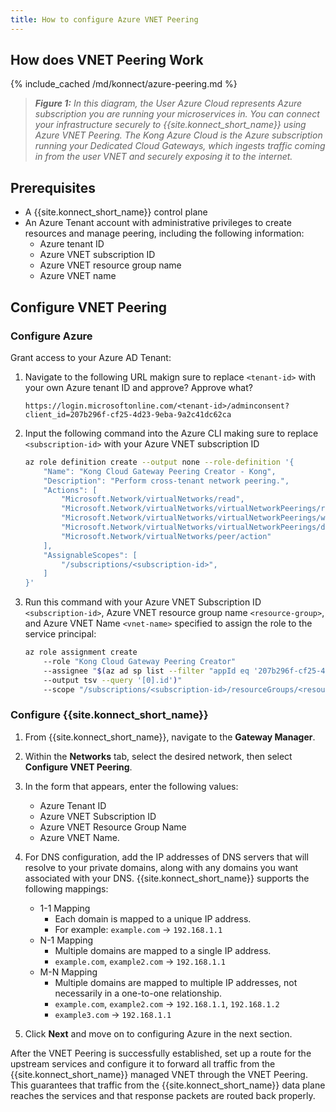 ```yaml
---
title: How to configure Azure VNET Peering
---
```




## How does VNET Peering Work

{% include_cached /md/konnect/azure-peering.md %}
> _**Figure 1:** In this diagram, the User Azure Cloud represents Azure subscription you are running your microservices in. You can connect your infrastructure securely to {{site.konnect_short_name}} using Azure VNET Peering. The Kong Azure Cloud is the Azure subscription running your Dedicated Cloud Gateways, which ingests traffic coming in from the user VNET and securely exposing it to the internet._

## Prerequisites

* A {{site.konnect_short_name}} control plane
* An Azure Tenant account with administrative privileges to create resources and manage peering, including the following information:
  * Azure tenant ID
  * Azure VNET subscription ID
  * Azure VNET resource group name
  * Azure VNET name


## Configure VNET Peering

### Configure Azure

Grant access to your Azure AD Tenant: 

1. Navigate to the following URL makign sure to replace `<tenant-id>` with your own Azure tenant ID and approve? Approve what?

    `https://login.microsoftonline.com/<tenant-id>/adminconsent?client_id=207b296f-cf25-4d23-9eba-9a2c41dc62ca`

1. Input the following command into the Azure CLI making sure to replace `<subscription-id>` with your Azure VNET subscription ID
    
    ```bash
    az role definition create --output none --role-definition '{
        "Name": "Kong Cloud Gateway Peering Creator - Kong",
        "Description": "Perform cross-tenant network peering.",
        "Actions": [
            "Microsoft.Network/virtualNetworks/read",
            "Microsoft.Network/virtualNetworks/virtualNetworkPeerings/read",
            "Microsoft.Network/virtualNetworks/virtualNetworkPeerings/write",
            "Microsoft.Network/virtualNetworks/virtualNetworkPeerings/delete",
            "Microsoft.Network/virtualNetworks/peer/action"
        ],
        "AssignableScopes": [
            "/subscriptions/<subscription-id>",
        ]
    }'
    ```
1. Run this command with your Azure VNET Subscription ID `<subscription-id>`, Azure VNET resource group name `<resource-group>`, and Azure VNET Name `<vnet-name>` specified to assign the role to the service principal:

    ```bash
    az role assignment create
        --role "Kong Cloud Gateway Peering Creator"
        --assignee "$(az ad sp list --filter "appId eq '207b296f-cf25-4d23-9eba-9a2c41dc62ca'"
        --output tsv --query '[0].id')"
        --scope "/subscriptions/<subscription-id>/resourceGroups/<resource-group>/providers/Microsoft.Network/virtualNetworks/<vnet-name>"
    ```


### Configure {{site.konnect_short_name}}

1. From {{site.konnect_short_name}}, navigate to the **Gateway Manager**.
1. Within the **Networks** tab, select the desired network, then select **Configure VNET Peering**.
1. In the form that appears, enter the following values: 
    * Azure Tenant ID 
    * Azure VNET Subscription ID
    * Azure VNET Resource Group Name
    * Azure VNET Name.
1. For DNS configuration, add the IP addresses of DNS servers that will resolve to your private domains, along with any domains you want associated with your DNS. {{site.konnect_short_name}} supports the following mappings:

    * 1-1 Mapping
        * Each domain is mapped to a unique IP address.
        * For example: `example.com` -> `192.168.1.1`
    * N-1 Mapping
        * Multiple domains are mapped to a single IP address.
        * `example.com`, `example2.com` -> `192.168.1.1`
    * M-N Mapping
        * Multiple domains are mapped to multiple IP addresses, not necessarily in a one-to-one relationship.
        * `example.com`, `example2.com` -> `192.168.1.1`, `192.168.1.2`
        * `example3.com` -> `192.168.1.1`

1. Click **Next** and move on to configuring Azure in the next section.



After the VNET Peering is successfully established, set up a route for the upstream services and configure it to forward all traffic from the {{site.konnect_short_name}} managed VNET through the VNET Peering. This guarantees that traffic from the {{site.konnect_short_name}} data plane reaches the services and that response packets are routed back properly.


